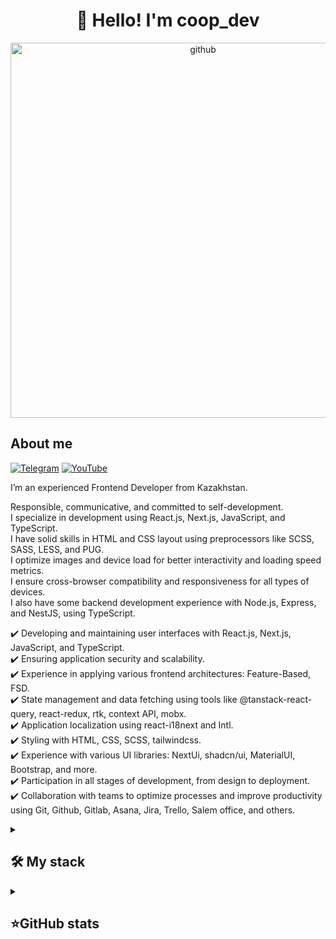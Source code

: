 <h1 align="center">👋 Hello! I'm coop_dev </h1>

<p align="center">
 <img width="600" src="https://user-images.githubusercontent.com/74038190/225813708-98b745f2-7d22-48cf-9150-083f1b00d6c9.gif" alt="github"/>
</p>

## About me
[![Telegram](https://img.shields.io/badge/-Telegram-2CA5E0?style=flat&logo=telegram&logoColor=white)](https://t.me/coop_dev)
[![YouTube](https://img.shields.io/badge/-YouTube-FF0000?style=flat&logo=youtube&logoColor=white)](https://www.youtube.com/)

I’m an experienced Frontend Developer from Kazakhstan.  
  
Responsible, communicative, and committed to self-development.  
I specialize in development using React.js, Next.js, JavaScript, and TypeScript.  
I have solid skills in HTML and CSS layout using preprocessors like SCSS, SASS, LESS, and PUG.  
I optimize images and device load for better interactivity and loading speed metrics.  
I ensure cross-browser compatibility and responsiveness for all types of devices.  
I also have some backend development experience with Node.js, Express, and NestJS, using TypeScript.  
  
✔️ Developing and maintaining user interfaces with React.js, Next.js, JavaScript, and TypeScript.  
✔️ Ensuring application security and scalability.  
✔️ Experience in applying various frontend architectures: Feature-Based, FSD.  
✔️ State management and data fetching using tools like @tanstack-react-query, react-redux, rtk, context API, mobx.  
✔️ Application localization using react-i18next and Intl.  
✔️ Styling with HTML, CSS, SCSS, tailwindcss.  
✔️ Experience with various UI libraries: NextUi, shadcn/ui, MaterialUI, Bootstrap, and more.  
✔️ Participation in all stages of development, from design to deployment.  
✔️ Collaboration with teams to optimize processes and improve productivity using Git, Github, Gitlab, Asana, Jira, Trello, Salem office, and others.  

<details align="left">
  <summary><h2><b>🛠 My stack</b></h2></summary>
  <p>
    <h3>Langs</h3>
    <img src="https://skillicons.dev/icons?i=html,css,js,ts,nodejs,sass,less,pug,mongodb,postgres&perline=10" />
    <br>
    <h3>Frameworks</h3>
    <img src="https://skillicons.dev/icons?i=react,nextjs,redux,threejs,remix,solidjs,angular,vue,nestjs,express,electron,tailwind,materialui,styledcomponents,bootstrap&perline=10" />
    <br>
    <h3>Tools</h3>
    <img src="https://skillicons.dev/icons?i=vite,webpack,babel,githubactions,gulp,prisma,docker,wordpress&perline=10" />
    <br>
    <h3>Software</h3>
    <img src="https://skillicons.dev/icons?i=webstorm,vscode,postman,windows,linux,apple,ubuntu&perline=10" />
    <br>
    <h3>Team working</h3>
    <img src="https://skillicons.dev/icons?i=git,github,gitlab&perline=10" />
    <br>
    <h3>Sandboxes</h3>
    <img src="https://skillicons.dev/icons?i=codepen,figma&perline=10" />
    <br>
    <h3>Connect</h3>
    <img src="https://skillicons.dev/icons?i=linkedin,gmail,discord&perline=10" />
    <br>
  </p>
</details>

<details align="left">
  <summary><h2><b>⭐GitHub stats</b></h2></summary>
  <p>
   <img src="https://github-readme-stats.vercel.app/api?username=coopwork&count_private=true&show_icons=true&theme=dracula&hide_border=true&bg_color=00000000" />
   <br>
   <img src="https://github-readme-stats.vercel.app/api/top-langs/?username=coopwork&theme=dracula&layout=compact&hide_border=true&bg_color=00000000" />
   <br>
   <img src="[https://github-readme-stats.vercel.app/api?username=coopwork&count_private=true&show_icons=true&theme=dracula&hide_border=true&bg_color=00000000](https://metrics.lecoq.io/coopwork?template=classic&base.indepth=true&base.hireable=true&base.skip=true&repositories.forks=true&languages=1&achievements=1&stars=1&base=header%2C%20activity%2C%20community%2C%20repositories%2C%20metadata&base.indepth=true&base.hireable=true&base.skip=true&languages=false&languages.limit=8&languages.threshold=0%25&languages.other=false&languages.colors=github&languages.sections=most-used&languages.indepth=false&languages.analysis.timeout=15&languages.analysis.timeout.repositories=7.5&languages.categories=markup%2C%20programming&languages.recent.categories=markup%2C%20programming&languages.recent.load=300&languages.recent.days=14&stars=false&stars.limit=1&achievements=false&achievements.threshold=C&achievements.secrets=true&achievements.display=compact&achievements.limit=0&config.timezone=Asia%2FQyzylorda&config.twemoji=true&config.octicon=true&config.display=columns)" />
  </p>
</details>
